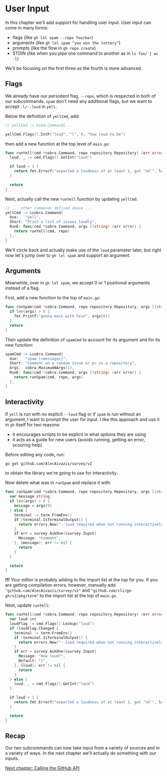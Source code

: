 # User Input

In this chapter we'll add support for handling user input. User input can come in many forms:

- flags (like `gh lol spam --repo foo/bar`)
- arguments (like `gh lol spam "you won the lottery"`)
- prompts (like the flow in `gh repo create`)
- STDIN (like when you pipe one command to another as in `ls foo/ | wc -l`)

We'll be focusing on the first three as the fourth is more advanced.

## Flags

We already have our persistent flag, `--repo`, which is respected in both of our subcommands. `spam` don't need any additional flags, but we want to accept `-l/--loud` in `yell`.

Below the definition of `yellCmd`, add:

```go
// yellCmd := &cmd.Command{...

yellCmd.Flags().IntP("loud", "l", 0, "how loud to be")
```

then add a new function at the top level of `main.go`:

```go
func runYell(cmd *cobra.Command, repo repository.Repository) (err error) {
  loud, _ := cmd.Flags().GetInt("loud")

  if loud < 1 {
    return fmt.Errorf("expected a loudness of at least 1, got '%d'", loud)
  }

  return
}
```

Next, actually call the new `runYell` function by updating `yellCmd`:

```go
// ... other commands defined above ...
yellCmd := &cobra.Command{
  Use:   "yell",
  Short: "Print a list of issues loudly",
  RunE: func(cmd *cobra.Command, args []string) (err error) {
    return runYell(cmd, repo)
  },
}
```

We'll circle back and actually make use of the `loud` parameter later, but right now let's jump over to `gh lol spam` and support an argument.

## Arguments

Meanwhile, over in `gh lol spam`, we accept 0 or 1 positional arguments instead of a flag.

First, add a new function to the top of `main.go`:

```go
func runSpam(cmd *cobra.Command, repo repository.Repository, args []string) (err error) {
  if len(args) > 0 {
    fmt.Printf("gonna mess with %s\n", args[0])
  }
  return
}
```

Then update the definition of `spamCmd` to account for its argument and for its new function:

```go
spamCmd := &cobra.Command{
  Use:   "spam [<message>]",
  Short: "Comment on a random issue or pr in a repository",
  Args:  cobra.MaximumNArgs(1),
  RunE: func(cmd *cobra.Command, args []string) (err error) {
    return runSpam(cmd, repo, args)
  },
}
```

## Interactivity

If `yell` is run with no explicit `--loud` flag or if `spam` is run without an argument, I want to prompt the user for input. I like this approach and use it in `gh` itself for two reasons:

- it encourages scripts to be explicit in what options they are using
- it acts as a guide for new users (avoids running, getting an error, scouring help)


Before editing any code, run:

```bash
go get github.com/AlecAivazis/survey/v2
```

to obtain the library we're going to use for interactivity.

Now delete what was in `runSpam` and replace it with:

```go
func runSpam(cmd *cobra.Command, repo repository.Repository, args []string) (err error) {
  var message string
  if len(args) > 0 {
    message = args[0]
  } else {
    terminal := term.FromEnv()
    if !terminal.IsTerminalOutput() {
      return errors.New("--loud required when not running interactively")
    }
    if err = survey.AskOne(&survey.Input{
      Message: "Comment",
    }, &message); err != nil {
      return
    }
  }

  return
}
```

**!!!** Your editor is probably adding to the import list at the top for you. If you are getting compilation errors, however, manually add `"github.com/AlecAivazis/survey/v2"` and `"github.com/cli/go-gh/v2/pkg/term"` to the import list at the top of `main.go`.

Next, update `runYell`:

```go
func runYell(cmd *cobra.Command, repo repository.Repository) (err error) {
  var loud int
  loudFlag := cmd.Flags().Lookup("loud")
  if !loudFlag.Changed {
    terminal := term.FromEnv()
    if !terminal.IsTerminalOutput() {
      return errors.New("--loud required when not running interactively")
    }
    if err = survey.AskOne(&survey.Input{
      Message: "How loud?",
      Default: "1",
    }, &loud); err != nil {
      return
    }
  } else {
    loud, _ = cmd.Flags().GetInt("loud")
  }

  if loud < 1 {
    return fmt.Errorf("expected a loudness of at least 1, got '%d'", loud)
  }

  return
}
```

## Recap

Our two subcommands can now take input from a variety of sources and in a variety of ways. In the next chapter we'll actually do something with our inputs.

[Next chapter: Calling the GitHub API](06.md)
